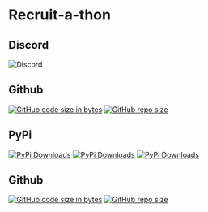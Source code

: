 # Recruit-a-thon

## Discord
![Discord](https://img.shields.io/discord/760088481224851476?label=DISCORD&logo=DISCORD&style=for-the-badge)

## Github
[![GitHub code size in bytes](https://img.shields.io/github/languages/code-size/a-maliarov/pyaction?branch=master&label=Code%20Size&logo=GitHub&logoColor=ffffff&labelColor=282828&style=flat)]()
[![GitHub repo size](https://img.shields.io/github/repo-size/a-maliarov/pyaction?branch=master&label=Repo%20Size&logo=GitHub&logoColor=ffffff&labelColor=282828&style=flat)]()


## PyPi
[![PyPi Downloads](https://img.shields.io/pypi/dm/amazoncaptcha?branch=master&label=PyPi%20Downloads&logo=PyPi&logoColor=ffffff&labelColor=306998&color=FFD43B&style=flat)](https://pypi.org/project/amazoncaptcha/)
[![PyPi Downloads](https://img.shields.io/pypi/dm/amazoncaptcha?branch=master&label=Downloads&logo=PyPi&logoColor=ffffff&labelColor=306998&color=FFD43B&style=flat)](https://pypi.org/project/amazoncaptcha/)
[![PyPi Downloads](https://img.shields.io/pypi/dm/amazoncaptcha?branch=master&label=Downloads&logo=PyPi&logoColor=FFD43B&labelColor=306998&color=FFD43B&style=flat)](https://pypi.org/project/amazoncaptcha/)


## Github
[![GitHub code size in bytes](https://img.shields.io/github/languages/code-size/a-maliarov/pyaction?branch=master&label=Code%20Size&logo=GitHub&logoColor=ffffff&labelColor=282828&style=flat)](https://github.com/rexdivakar/Recruit-a-thon)
[![GitHub repo size](https://img.shields.io/github/repo-size/a-maliarov/pyaction?branch=master&label=Repo%20Size&logo=GitHub&logoColor=ffffff&labelColor=282828&style=flat)](https://github.com/rexdivakar/Recruit-a-thon)

